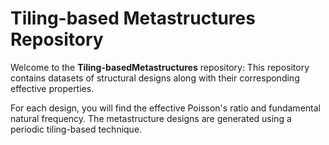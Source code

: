 # Tiling-based Metastructures Repository

Welcome to the **Tiling-basedMetastructures** repository: This repository contains datasets of structural designs along with their corresponding effective properties.

For each design, you will find the effective Poisson's ratio and fundamental natural frequency. The metastructure designs are generated using a periodic tiling-based technique.

